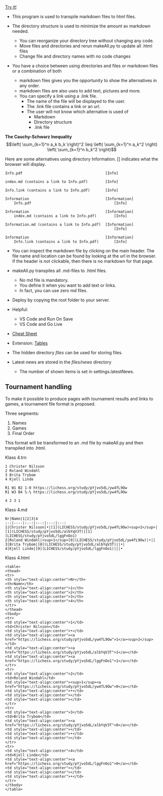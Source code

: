 [Try it!](https://christernilsson.github.io/2023/023B-SeniorSchack/Seniorschack_Stockholm)

* This program is used to transpile markdown files to html files.

* The directory structure is used to minimize the amount av markdown needed.
    * You can reorganize your directory tree without changing any code.
    * Move files and directories and rerun makeAll.py to update all .html files
    * Change file and directory names with no code changes

* You have a choice between using directories and files or markdown files or a combination of both
    * markdown files gives you the opportunity to show the alternatives in any order.
    * markdown files are also uses to add text, pictures and more.
    * You can specify a link using a .link file.
        * The name of the file will be displayed to the user.
        * The .link file contains a link or an url.
        * The user will not know which alternative is used of
            * Markdown
            * Directory structure
            * .link file

**The Cauchy-Schwarz Inequality**
$$\left( \sum_{k=1}^n a_k b_k \right)^2 \leq \left( \sum_{k=1}^n a_k^2 \right) \left( \sum_{k=1}^n b_k^2 \right)$$

Here are some alternatives using directory Information.
[] indicates what the browser will display.

```
Info.pdf                                      [Info]

index.md (contains a link to Info.pdf)        [Info]

Info.link (contains a link to Info.pdf)       [Info]

Information                                   [Information]
    Info.pdf                                      [Info]

Information                                   [Information]
    index.md (contains a link to Info.pdf)        [Info]

Information.md (contains a link to Info.pdf)  [Information]
                                                  [Info]

Information                                   [Information]
    Info.link (contains a link to Info.pdf)       [Info]
```

* You can inspect the markdown file by clicking on the main header.
The file name and location can be found by looking at the url in the browser.
If the header is not clickable, then there is no markdown for that page.

* makeAll.py transpiles all .md-files to .html files.
    * No md file is mandatory.
    * You define it when you want to add text or links.
    * In fact, you can use zero md files.

* Deploy by copying the root folder to your server.

* Helpful:
    * VS Code and Run On Save
    * VS Code and Go Live

* [Cheat Sheet](https://commonmark.org/help/)

* Extension: [Tables](https://python-markdown.github.io/extensions/tables/)

* The hidden directory *files* can be used for storing files.

* Latest news are stored in the *files/news* directory
    * The number of shown items is set in settings.latestNews.

## Tournament handling

To make it possible to produce pages with tournament results and links to games, a tournament file format is proposed.

Three segments:
1. Names
2. Games
3. Final Order

This format will be transformed to an .md file by makeAll.py and then transpiled into .html.

Klass 4.trn
```
1 Christer Nilsson
2 Roland Windahl
3 Brita Trybom
4 Kjell Linde

R1 W1 B2 1-0 https://lichess.org/study/pYjvo5dL/yw4fL9Ow
R1 W3 B4 ½-½ https://lichess.org/study/pYjvo5dL/yw4fL9Ow

4 2 3 1
```

Klass 4.md
```
Nr|Namn|1|2|3|4
:-:|----|:--:|:--:|:--:|:--:
1|Christer Nilsson|•|[1](LICHESS/study/pYjvo5dL/yw4fL9Ow)<sup>2</sup>|[1](LICHESS/study/pYjvo5dL/albYqV3T)|[1](LICHESS/study/pYjvo5dL/lggFnOo1)
2|Roland Windahl|<sup>1</sup>[0](LICHESS/study/pYjvo5dL/yw4fL9Ow)|•||
3|Brita Trybom|[0](LICHESS/study/pYjvo5dL/albYqV3T)||•|
4|Kjell Linde|[0](LICHESS/study/pYjvo5dL/lggFnOo1)|||•
```

Klass 4.html
```
<table>
<thead>
<tr>
<th style="text-align:center">Nr</th>
<th>Namn</th>
<th style="text-align:center">1</th>
<th style="text-align:center">2</th>
<th style="text-align:center">3</th>
<th style="text-align:center">4</th>
</tr>
</thead>
<tbody>
<tr>
<td style="text-align:center">1</td>
<td>Christer Nilsson</td>
<td style="text-align:center">•</td>
<td style="text-align:center"><a href="https://lichess.org/study/pYjvo5dL/yw4fL9Ow">1</a><sup>2</sup></td>
<td style="text-align:center"><a href="https://lichess.org/study/pYjvo5dL/albYqV3T">1</a></td>
<td style="text-align:center"><a href="https://lichess.org/study/pYjvo5dL/lggFnOo1">1</a></td>
</tr>
<tr>
<td style="text-align:center">2</td>
<td>Roland Windahl</td>
<td style="text-align:center"><sup>1</sup><a href="https://lichess.org/study/pYjvo5dL/yw4fL9Ow">0</a></td>
<td style="text-align:center">•</td>
<td style="text-align:center"></td>
<td style="text-align:center"></td>
</tr>
<tr>
<td style="text-align:center">3</td>
<td>Brita Trybom</td>
<td style="text-align:center"><a href="https://lichess.org/study/pYjvo5dL/albYqV3T">0</a></td>
<td style="text-align:center"></td>
<td style="text-align:center">•</td>
<td style="text-align:center"></td>
</tr>
<tr>
<td style="text-align:center">4</td>
<td>Kjell Linde</td>
<td style="text-align:center"><a href="https://lichess.org/study/pYjvo5dL/lggFnOo1">0</a></td>
<td style="text-align:center"></td>
<td style="text-align:center"></td>
<td style="text-align:center">•</td>
</tr>
</tbody>
</table>
```